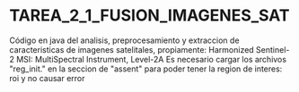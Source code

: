 # TAREA_2_1_FUSION_IMAGENES_SAT
Código en java del analisis, preprocesamiento y extraccion de caracteristicas de imagenes satelitales, propiamente:  Harmonized Sentinel-2 MSI: MultiSpectral Instrument, Level-2A
Es necesario cargar los archivos "reg_init." en la seccion de "assent" para poder tener la region de interes: roi y no causar error
